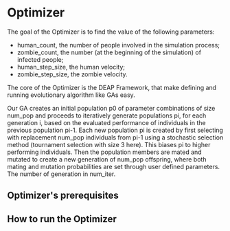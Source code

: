 # Optimizer

The goal of the Optimizer is to find the value of the following parameters:

* human_count, the number of people involved in the simulation process;
* zombie_count, the number (at the beginning of the simulation) of infected people;
* human_step_size, the human velocity;
* zombie_step_size, the zombie velocity.

The core of the Optimizer is the DEAP Framework, that make defining and running evolutionary algorithm like GAs easy.  

Our GA creates an initial population p0 of parameter combinations of size num_pop and proceeds to iteratively generate populations pi, for each generation i, based on the evaluated performance of individuals in the previous population pi-1. Each new population pi is created by first selecting with replacement num_pop individuals from pi-1 using a stochastic selection method (tournament selection with size 3 here). This biases pi to higher performing individuals. Then the population members are mated and mutated to create a new generation of num_pop offspring, where both mating and mutation probabilities are set through user defined parameters. The number of generation in num_iter.


## Optimizer's prerequisites

## How to run the Optimizer